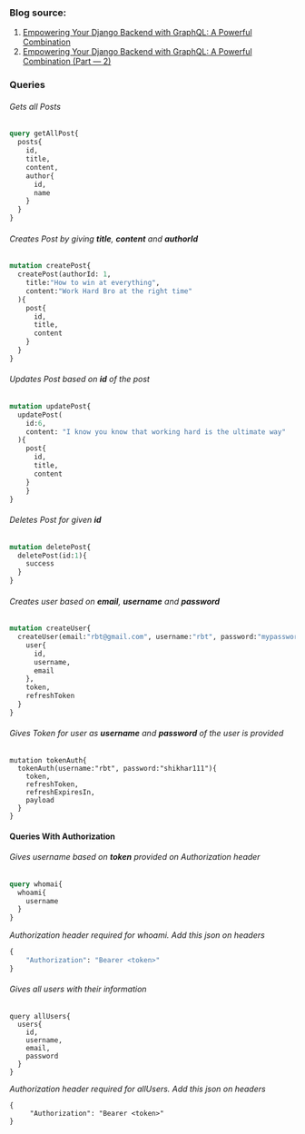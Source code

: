 ### Blog source: 
1. [Empowering Your Django Backend with GraphQL: A Powerful Combination](https://medium.com/simform-engineering/empowering-your-django-backend-with-graphql-a-powerful-combination-764babd30bb0)
2. [Empowering Your Django Backend with GraphQL: A Powerful Combination (Part — 2)](https://medium.com/simform-engineering/empowering-your-django-backend-with-graphql-a-powerful-combination-part-2-2e9b0e5f17cd)

### Queries

###### Gets all Posts 

```graphql
query getAllPost{
  posts{
    id,
    title,
    content,
    author{
      id,
      name
    }
  }
}
```

###### Creates Post by giving **title**, **content** and **authorId**
```graphql 
mutation createPost{
  createPost(authorId: 1, 
  	title:"How to win at everything",
    content:"Work Hard Bro at the right time"
  ){
    post{
      id, 
      title,
      content
    }
  }
}
```

###### Updates Post based on **id** of the post
```graphql
mutation updatePost{
  updatePost(
    id:6,
  	content: "I know you know that working hard is the ultimate way"
  ){
    post{
      id,
      title,
      content
  	}
	}
}
```

###### Deletes Post for given **id**
```graphql
mutation deletePost{
  deletePost(id:1){
    success
  }
}
```

###### Creates user based on **email**, **username** and **password**
```graphql
mutation createUser{
  createUser(email:"rbt@gmail.com", username:"rbt", password:"mypassword"){
    user{
      id,
      username,
      email
    },
    token,
    refreshToken
  }
}
```

###### Gives Token for user as **username** and **password** of the user is provided
```
mutation tokenAuth{
  tokenAuth(username:"rbt", password:"shikhar111"){
    token,
    refreshToken,
    refreshExpiresIn,
    payload
  }
}
```

#### Queries With Authorization

###### Gives username based on **token** provided on Authorization header
```graphql
query whomai{
  whoami{
    username
  }
}
```
_Authorization header required for whoami. Add this json on headers_
```graphql
{
    "Authorization": "Bearer <token>"
}
```

###### Gives all users with their information 
```
query allUsers{
  users{
    id,
    username,
    email,
    password
  }
}
```
_Authorization header required for allUsers. Add this json on headers_
```
{
     "Authorization": "Bearer <token>"
}
```


